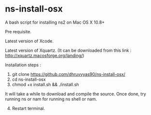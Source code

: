# ns-install-osx
A bash script for installing ns2 on Mac OS X 10.8+

Pre requisite.

Latest version of Xcode.

Latest version of Xquartz. (It can be downloaded from this link : http://xquartz.macosforge.org/landing/)

Installation steps :

1. git clone https://github.com/dhruvvyas90/ns-install-osx/
2. cd ns-install-osx
3. chmod +x install.sh && ./install.sh

It will take a while to download and compile the source. 
Once done, try running ns or nam for running ns shell or nam.

4. Restart terminal.
